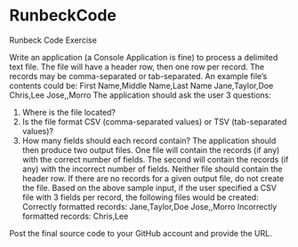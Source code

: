 # RunbeckCode

Runbeck Code Exercise

Write an application (a Console Application is fine) to process a delimited text file. The file will have a header row, then one row per record. The records may be comma-separated or tab-separated. 
An example file’s contents could be:
  First Name,Middle Name,Last Name
  Jane,Taylor,Doe
  Chris,Lee
  Jose,,Morro
The application should ask the user 3 questions:
1.	Where is the file located?
2.	Is the file format CSV (comma-separated values) or TSV (tab-separated values)?
3.	How many fields should each record contain?
The application should then produce two output files. One file will contain the records (if any) with the correct number of fields. The second will contain the records (if any) with the incorrect number of fields. Neither file should contain the header row. If there are no records for a given output file, do not create the file.
Based on the above sample input, if the user specified a CSV file with 3 fields per record, the following files would be created:
Correctly formatted records:
  Jane,Taylor,Doe
  Jose,,Morro
Incorrectly formatted records:
  Chris,Lee

Post the final source code to your GitHub account and provide the URL.
